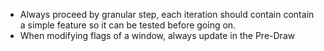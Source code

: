 - Always proceed by granular step, each iteration should contain contain a simple feature so it can be tested before going on.
- When modifying flags of a window, always update in the Pre-Draw